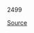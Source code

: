 2499

[Source](https://www.emag.ro/masina-de-spalat-rufe-slim-lg-8-kg-1200-rpm-clasa-a-motor-direct-drive-smart-diagnosis-negru-f2wr508sbm/pd/DLY0B3YBM/)